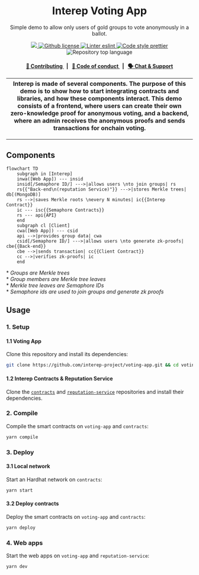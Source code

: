<p align="center">
    <h1 align="center">
        Interep Voting App
    </h1>
    <p align="center">Simple demo to allow only users of gold groups to vote anonymously in a ballot.</p>
</p>

<p align="center">
    <a href="https://github.com/interep-project" target="_blank">
        <img src="https://img.shields.io/badge/project-Interep-blue.svg?style=flat-square">
    </a>
    <a href="https://github.com/interep-project/voting-app/blob/main/LICENSE">
        <img alt="Github license" src="https://img.shields.io/github/license/interep-project/voting-app.svg?style=flat-square">
    </a>
    <a href="https://eslint.org/" target="_blank">
        <img alt="Linter eslint" src="https://img.shields.io/badge/linter-eslint-8080f2?style=flat-square&logo=eslint">
    </a>
    <a href="https://prettier.io/" target="_blank">
        <img alt="Code style prettier" src="https://img.shields.io/badge/code%20style-prettier-f8bc45?style=flat-square&logo=prettier">
    </a>
    <img alt="Repository top language" src="https://img.shields.io/github/languages/top/interep-project/voting-app?style=flat-square">
</p>

<div align="center">
    <h4>
        <a href="https://docs.interep.link/contributing">
            👥 Contributing
        </a>
        <span>&nbsp;&nbsp;|&nbsp;&nbsp;</span>
        <a href="https://docs.interep.link/code-of-conduct">
            🤝 Code of conduct
        </a>
        <span>&nbsp;&nbsp;|&nbsp;&nbsp;</span>
        <a href="https://discord.gg/Tp9He7qws4">
            🗣️ Chat &amp; Support
        </a>
    </h4>
</div>


| Interep is made of several components. The purpose of this demo is to show how to start integrating contracts and libraries, and how these components interact. This demo consists of a frontend, where users can create their own zero-knowledge proof for anonymous voting, and a backend, where an admin receives the anonymous proofs and sends transactions for onchain voting. |
| ------------------------------------------------------------------------------------------------------------------------------------------------------------------------------------------------------------------------------------- |

---

## Components

```mermaid
flowchart TD
    subgraph in [Interep]
    inwa([Web App]) --- insid
    insid[/Semaphore ID/] --->|allows users \nto join groups| rs
    rs{{"Back-end\n(reputation Service)"}} --->|stores Merkle trees| db[(MongoDB)]
    rs -->|saves Merkle roots \nevery N minutes| ic{{Interep Contract}}
    ic --- isc{{Semaphore Contracts}}
    rs --- api{API}
    end
    subgraph cl [Client]
    cwa([Web App]) --- csid
    api -->|provides group data| cwa
    csid[/Semaphore ID/] --->|allows users \nto generate zk-proofs| cbe{{Back-end}}
    cbe -->|sends transaction| cc{{Client Contract}}
    cc -->|verifies zk-proofs| ic
    end
```

\* *Groups are Merkle trees*\
\* *Group members are Merkle tree leaves*\
\* *Merkle tree leaves are Semaphore IDs*\
\* *Semaphore ids are used to join groups and generate zk proofs*

## Usage

### 1. Setup

#### 1.1 Voting App

Clone this repository and install its dependencies:

```bash
git clone https://github.com/interep-project/voting-app.git && cd voting-app && yarn
```

#### 1.2 Interep Contracts & Reputation Service

Clone the [`contracts`](https://github.com/interep-project/contracts) and [`reputation-service`](https://github.com/interep-project/reputation-service) repositories and install their dependencies.

### 2. Compile

Compile the smart contracts  on `voting-app` and `contracts`:

```bash
yarn compile
```

### 3. Deploy

#### 3.1 Local network

Start an Hardhat network on `contracts`:

```bash
yarn start
```

#### 3.2 Deploy contracts

Deploy the smart contracts on `voting-app` and `contracts`:

```bash
yarn deploy
```

### 4. Web apps

Start the web apps on `voting-app` and `reputation-service`:

```bash
yarn dev
```
